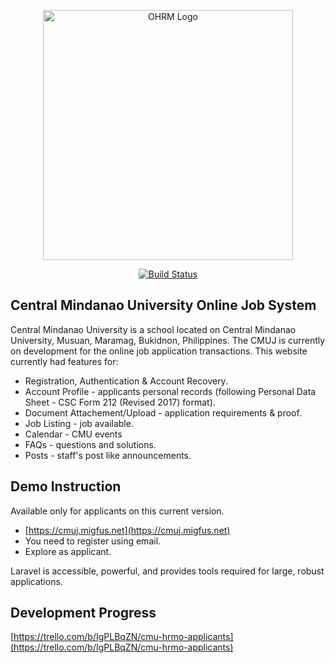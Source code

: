 <p align="center">
  <a href="https://cmuj.migfus.net" target="_blank">
    <img src="https://cmuj.migfus.net/assets/logo.svg" width="400" alt="OHRM Logo" />
  </a>
</p>

<p align="center">
  <a href="https://cmuj.migfus.net">
    <img src="https://cmuj.migfus.net/assets/logo.svg" alt="Build Status">
  </a>
</p>

## Central Mindanao University Online Job System

Central Mindanao University is a school located on Central Mindanao University, Musuan, Maramag, Bukidnon, Philippines. The CMUJ is currently on development for the online job application transactions. This website currently had features for:

- Registration, Authentication & Account Recovery.
- Account Profile - applicants personal records (following Personal Data Sheet - CSC Form 212 (Revised 2017) format).
- Document Attachement/Upload - application requirements & proof.
- Job Listing - job available.
- Calendar - CMU events
- FAQs - questions and solutions.
- Posts - staff's post like announcements.

## Demo Instruction

Available only for applicants on this current version.

- [https://cmuj.migfus.net](https://cmuj.migfus.net)
- You need to register using email.
- Explore as applicant.

Laravel is accessible, powerful, and provides tools required for large, robust applications.

## Development Progress
[https://trello.com/b/IgPLBqZN/cmu-hrmo-applicants](https://trello.com/b/IgPLBqZN/cmu-hrmo-applicants)
